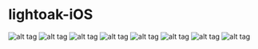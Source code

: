 lightoak-iOS
============
![alt tag](https://raw.github.com/Lenhador/lightoak-iOS/master/screenshots/Reg_form.PNG)
![alt tag](https://raw.github.com/Lenhador/lightoak-iOS/master/screenshots/Auth.PNG)
![alt tag](https://raw.github.com/Lenhador/lightoak-iOS/master/screenshots/Auth2.PNG)
![alt tag](https://raw.github.com/Lenhador/lightoak-iOS/master/screenshots/Cropping%20controller.PNG)
![alt tag](https://raw.github.com/Lenhador/lightoak-iOS/master/screenshots/Lessons%20controller.PNG)
![alt tag](https://raw.github.com/Lenhador/lightoak-iOS/master/screenshots/Profile.PNG)
![alt tag](https://raw.github.com/Lenhador/lightoak-iOS/master/screenshots/Video%20controller%20(opentok).PNG)
![alt tag](https://raw.github.com/Lenhador/lightoak-iOS/master/screenshots/Tree%20controller.PNG)


